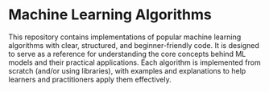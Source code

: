 # Machine Learning Algorithms
This repository contains implementations of popular machine learning algorithms with clear, structured, and beginner-friendly code. It is designed to serve as a reference for understanding the core concepts behind ML models and their practical applications. Each algorithm is implemented from scratch (and/or using libraries), with examples and explanations to help learners and practitioners apply them effectively.
